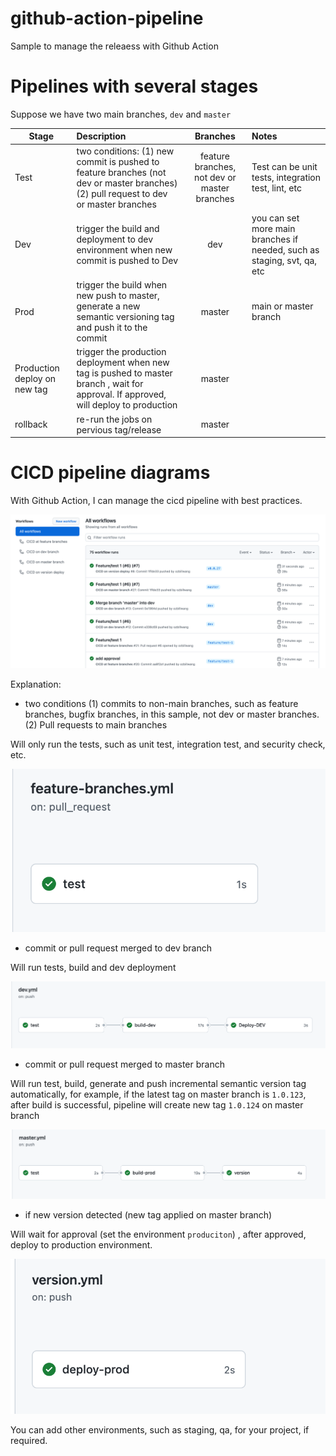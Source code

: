 # github-action-pipeline
Sample to manage the releaess with Github Action

# Pipelines with several stages

Suppose we have two main branches, `dev` and `master`

| Stage   |      Description      |  Branches | Notes |
|----------|:-------------|:-------------:|:-------------|
| Test  | two conditions: (1) new commit is pushed to feature branches (not dev or master branches) (2) pull request to dev or master branches| feature branches, not dev or master branches | Test can be unit tests, integration test, lint, etc |
| Dev |    trigger the build and deployment to dev environment when new commit is pushed to Dev  |  dev  | you can set more main branches if needed, such as staging, svt, qa, etc |
| Prod |    trigger the build when new push to master, generate a new semantic versioning tag and push it to the commit |  master  | main or master branch |
| Production deploy on new tag |    trigger the production deployment when new tag is pushed to master branch , wait for approval. If approved, will deploy to production|  master  |  |
| rollback | re-run the jobs on pervious tag/release |  master  |  |

# CICD pipeline diagrams

With Github Action, I can manage the cicd pipeline with best practices. 

![pipelines on different conditions](images/Actions.png)

Explanation:

* two conditions (1) commits to non-main branches, such as feature branches, bugfix branches, in this sample, not dev or master branches. (2) Pull requests to main branches

Will only run the tests, such as unit test, integration test, and security check, etc.

![pipeline on non-main branches](images/non-main-branches-pipeline.png)

* commit or pull request merged to dev branch

Will run tests, build and dev deployment

![pipeline on non-main branches](images/dev-pipeline.png)

* commit or pull request merged to master branch

Will run test, build, generate and push incremental semantic version tag automatically, for example, if the latest tag on master branch is `1.0.123`, after build is successful, pipeline will create new tag `1.0.124` on master branch

![pipeline on master branches](images/master-pipeline.png)

* if new version detected (new tag applied on master branch)

Will wait for approval (set the environment `produciton`) , after approved, deploy to production environment. 

![pipeline on new tag created](images/tag-pipeline.png)

You can add other environments, such as staging, qa, for your project, if required.
